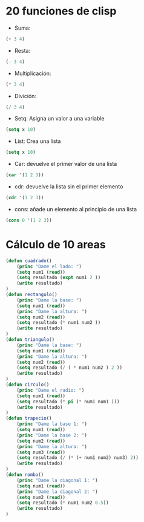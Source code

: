 # 20 funciones de clisp
- Suma:
```lsp
(+ 3 4)
```
- Resta:
```lsp
(- 3 4)
```
- Multiplicación:
```lsp
(* 3 4)
```
- Divición:
```lsp
(/ 3 4)
```
- Setq: Asigna un valor a una variable
```lsp
(setq x 10)
```
- List: Crea una lista
```lsp
(setq x 10)
```
- Car: devuelve el primer valor de una lista
```lsp
(car '(1 2 3))
```
- cdr: devuelve la lista sin el primer elemento
```lsp
(cdr '(1 2 3))
```
- cons: añade un elemento al principio de una lista
```lsp
(cons 0 '(1 2 3))
```

# Cálculo de 10 areas

```lsp
(defun cuadrado()
    (princ "Dame el lado: ")
    (setq num1 (read))
    (setq resultado (expt num1 2 ))
    (write resultado)
)
(defun rectangulo()
    (princ "Dame la base: ")
    (setq num1 (read))
    (princ "Dame la altura: ")
    (setq num2 (read))
    (setq resultado (* num1 num2 ))
    (write resultado)
)
(defun triangulo()
    (princ "Dame la base: ")
    (setq num1 (read))
    (princ "Dame la altura: ")
    (setq num2 (read))
    (setq resultado (/ ( * num1 num2 ) 2 ))
    (write resultado)
)
(defun circulo()
    (princ "Dame el radio: ")
    (setq num1 (read))
    (setq resultado (* pi (* num1 num1 )))
    (write resultado)
)
(defun trapecio()
    (princ "Dame la base 1: ")
    (setq num1 (read))
    (princ "Dame la base 2: ")
    (setq num2 (read))
    (princ "Dame la altura: ")
    (setq num3 (read))
    (setq resultado (/ (* (+ num1 num2) num3) 2))
    (write resultado)
)
(defun rombo()
    (princ "Dame la diagonal 1: ")
    (setq num1 (read))
    (princ "Dame la diagonal 2: ")
    (setq num2 (read))
    (setq resultado (* num1 num2 0.5))
    (write resultado)
)
```
